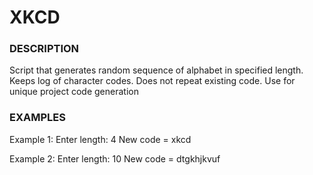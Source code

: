 # XKCD

### DESCRIPTION
Script that generates random sequence of alphabet in specified length. Keeps log of character codes. Does not repeat existing code. Use for unique project code generation

### EXAMPLES
Example 1:
Enter length: 4
New code = xkcd

Example 2:
Enter length: 10
New code = dtgkhjkvuf
